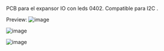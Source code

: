 PCB para el expansor IO con leds 0402. Compatible para I2C . 

Preview:
![image](https://github.com/Yeray4/Modulo-ExpansorIO-Leds/assets/94934461/8c180c39-32a5-43a4-94a5-f42ff9f78569)

![image](https://github.com/Yeray4/Modulo-ExpansorIO-Leds/assets/94934461/86630d60-18f3-4db8-a401-5f9f2d6a365e)

![image](https://github.com/Yeray4/Modulo-ExpansorIO-Leds/assets/94934461/e4420d80-7d39-4a0a-89a7-dce8e5860472)
